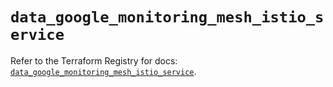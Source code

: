 # `data_google_monitoring_mesh_istio_service`

Refer to the Terraform Registry for docs: [`data_google_monitoring_mesh_istio_service`](https://registry.terraform.io/providers/hashicorp/google-beta/6.5.0/docs/data-sources/google_monitoring_mesh_istio_service).
